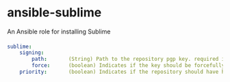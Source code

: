 # ansible-sublime
An Ansible role for installing Sublime 


#### 

```yaml
sublime:
    signing:		
        path:		(String) Path to the repository pgp key. required in [signing] block.
        force:		(boolean) Indicates if the key should be forcefully updated.
    priority:		(boolean) Indicates if the repository should have highest priority
```
